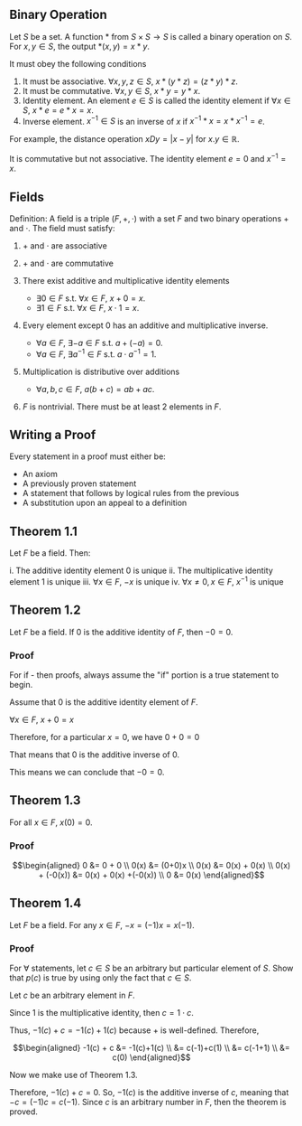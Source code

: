 ## Binary Operation

Let $S$ be a set. A function * from $S \times S \rightarrow S$ is called a binary operation on $S$. For $x, y \in S$, the output $*(x,y) = x * y$. 

It must obey the following conditions

1. It must be associative. $\forall x,y,z \in S$, $x * (y * z) = (z * y) * z$.
2. It must be commutative. $\forall x,y \in S$, $x * y = y * x$.
3. Identity element. An element $e \in S$ is called the identity element if $\forall x \in S$, $x * e = e * x = x$.
4. Inverse element. $x^{-1} \in S$ is an inverse of $x$ if $x^{-1} * x = x * x^{-1} = e$. 

For example, the distance operation $xDy = |x-y|$ for $x.y \in \mathbb{R}$. 

It is commutative but not associative. The identity element $e=0$ and $x^{-1} = x$. 

## Fields

Definition: A field is a triple $(F, +, \cdot)$ with a set $F$ and two binary operations $+$ and $\cdot$. The field must satisfy:

1. $+$ and $\cdot$ are associative
2. $+$ and $\cdot$ are commutative
3. There exist additive and multiplicative identity elements

   - $\exists 0 \in F$ s.t. $\forall x \in F$, $x+0=x$.
   - $\exists 1 \in F$ s.t. $\forall x \in F$, $x \cdot 1=x$.
  
4. Every element except 0 has an additive and multiplicative inverse.

   - $\forall a \in F$, $\exists -a \in F$ s.t. $a + (-a) = 0$.
   - $\forall a \in F$, $\exists a^{-1} \in F$ s.t. $a \cdot a^{-1} = 1$.

5. Multiplication is distributive over additions

   - $\forall a,b,c \in F$, $a(b+c) = ab + ac$.

6. $F$ is nontrivial. There must be at least 2 elements in $F$.


## Writing a Proof

Every statement in a proof must either be:

- An axiom
- A previously proven statement
- A statement that follows by logical rules from the previous
- A substitution upon an appeal to a definition

## Theorem 1.1

Let $F$ be a field. Then:

i. The additive identity element 0 is unique
ii. The multiplicative identity element 1 is unique
iii. $\forall x \in F$, $-x$ is unique
iv. $\forall x \neq 0, x \in F$, $x^{-1}$ is unique

## Theorem 1.2

Let $F$ be a field. If 0 is the additive identity of $F$, then $-0 = 0$. 

### Proof

For if - then proofs, always assume the "if" portion is a true statement to begin. 

Assume that 0 is the additive identity element of $F$. 

$\forall x \in F$, $x + 0 = x$

Therefore, for a particular $x=0$, we have $0+0=0$

That means that 0 is the additive inverse of 0.

This means we can conclude that $-0 = 0$. 

## Theorem 1.3

For all $x \in F$, $x(0)=0$. 

### Proof

$$\begin{aligned}
0 &= 0 + 0 \\
0(x) &= (0+0)x \\
0(x) &= 0(x) + 0(x) \\
0(x) + (-0(x)) &= 0(x) + 0(x) +(-0(x)) \\
0 &= 0(x)
\end{aligned}$$

## Theorem 1.4

Let $F$ be a field. For any $x \in F$, $-x = (-1)x = x(-1)$. 

### Proof

For $\forall$ statements, let $c \in S$ be an arbitrary but particular element of $S$. Show that $p(c)$ is true by using only the fact that $c \in S$. 

Let $c$ be an arbitrary element in $F$. 

Since 1 is the multiplicative identity, then $c = 1 \cdot c$. 

Thus, $-1(c) + c = -1(c) + 1(c)$ because $+$ is well-defined. Therefore,

$$\begin{aligned}
-1(c)  + c &= -1(c)+1(c) \\
&= c(-1)+c(1) \\
&= c(-1+1) \\
&= c(0)
\end{aligned}$$

Now we make use of Theorem 1.3.

Therefore, $-1(c) + c = 0$. So, $-1(c)$ is the additive inverse of $c$, meaning that $-c = (-1)c = c(-1)$. Since $c$ is an arbitrary number in $F$, then the theorem is proved. 














